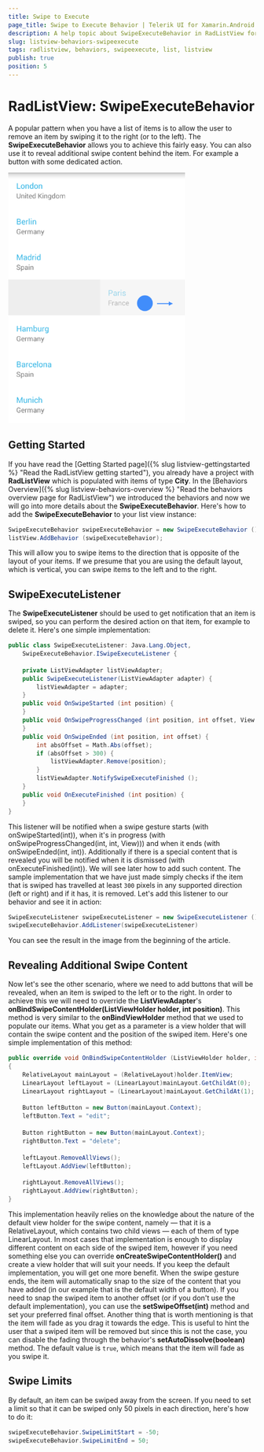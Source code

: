 ```yaml
---
title: Swipe to Execute
page_title: Swipe to Execute Behavior | Telerik UI for Xamarin.Android Documentation
description: A help topic about SwipeExecuteBehavior in RadListView for Android.
slug: listview-behaviors-swipeexecute
tags: radlistview, behaviors, swipeexecute, list, listview
publish: true
position: 5
---
```


# RadListView: SwipeExecuteBehavior

A popular pattern when you have a list of items is to allow the user to remove an item by swiping it to the right (or to the left). The **SwipeExecuteBehavior** allows you to achieve this fairly easy. 
You can also use it to reveal additional swipe content behind the item. For example a button with some dedicated action.

![TelerikUI-ListView-Behaviors-SwipeExecute-01](images/listview-behaviors-swipeexecute-1.png "This is the swipe execute behavior.")

## Getting Started

If you have read the [Getting Started page]({% slug listview-gettingstarted %} "Read the RadListView getting started"), you already have a project with **RadListView** which is populated with items of type **City**. In 
the [Behaviors Overview]({% slug listview-behaviors-overview %} "Read the behaviors overview page for RadListView") we introduced the behaviors and now we will go into more details about the **SwipeExecuteBehavior**.
Here's how to add the **SwipeExecuteBehavior** to your list view instance:


```C#
SwipeExecuteBehavior swipeExecuteBehavior = new SwipeExecuteBehavior ();
listView.AddBehavior (swipeExecuteBehavior);
```

This will allow you to swipe items to the direction that is opposite of the layout of your items. If we presume that you are using the default layout, which is vertical, you can swipe items to the left and to the right.

## SwipeExecuteListener

The **SwipeExecuteListener** should be used to get notification that an item is swiped, so you can perform the desired action on that item, for example to delete it. Here's one simple implementation:


```C#
public class SwipeExecuteListener: Java.Lang.Object, 
	SwipeExecuteBehavior.ISwipeExecuteListener {
	
	private ListViewAdapter listViewAdapter;
	public SwipeExecuteListener(ListViewAdapter adapter) {
		listViewAdapter = adapter;
	}
	public void OnSwipeStarted (int position) {
	}
	public void OnSwipeProgressChanged (int position, int offset, View swipeContent) {
	}
	public void OnSwipeEnded (int position, int offset) {
		int absOffset = Math.Abs(offset);
		if (absOffset > 300) {
			listViewAdapter.Remove(position);
		}
		listViewAdapter.NotifySwipeExecuteFinished ();
	}
	public void OnExecuteFinished (int position) {
	}
}
```

This listener will be notified when a swipe gesture starts (with onSwipeStarted(int)), when it's in progress (with onSwipeProgressChanged(int, int, View))) and when it ends (with onSwipeEnded(int, int)). 
Additionally if there is a special content that is revealed you will be notified when it is dismissed (with onExecuteFinished(int)). We will see later how to add such content. 
The sample implementation that we have just made simply checks if the item that is swiped
has travelled at least `300` pixels in any supported direction (left or right) and if it has, it is removed. Let's add this listener to our behavior and see it in action:


```C#
SwipeExecuteListener swipeExecuteListener = new SwipeExecuteListener ();
swipeExecuteBehavior.AddListener(swipeExecuteListener)
```

You can see the result in the image from the beginning of the article.

## Revealing Additional Swipe Content

Now let's see the other scenario, where we need to add buttons that will be revealed, when an item is swiped to the left or to the right. In order to achieve this we will need to override the **ListViewAdapter**'s 
**onBindSwipeContentHolder(ListViewHolder holder, int position)**. This method is very similar to the **onBindViewHolder** method that we used to populate our items. What you get as a parameter is a view holder 
that will contain the swipe content and the position of the swiped item. Here's one simple implementation of this method:


```C#
public override void OnBindSwipeContentHolder (ListViewHolder holder, int position)
{
	RelativeLayout mainLayout = (RelativeLayout)holder.ItemView;
	LinearLayout leftLayout = (LinearLayout)mainLayout.GetChildAt(0);
	LinearLayout rightLayout = (LinearLayout)mainLayout.GetChildAt(1);

	Button leftButton = new Button(mainLayout.Context);
	leftButton.Text = "edit";

	Button rightButton = new Button(mainLayout.Context);
	rightButton.Text = "delete";

	leftLayout.RemoveAllViews();
	leftLayout.AddView(leftButton);

	rightLayout.RemoveAllViews();
	rightLayout.AddView(rightButton);
}
```

This implementation heavily relies on the knowledge about the nature of the default view holder for the swipe content, namely &mdash; that it is a RelativeLayout, which contains two child views &mdash; each of them
of type LinearLayout. In most cases that implementation is enough to display different content on each side of the swiped item, however if you need something else you can override **onCreateSwipeContentHolder()**
and create a view holder that will suit your needs. If you keep the default implementation, you will get one more benefit. When the swipe gesture ends, the item will automatically snap to the size of the content that you 
have added (in our example that is the default width of a button). If you need to snap the swiped item to another offset (or if you don't use the 
default implementation), you can use the **setSwipeOffset(int)** method and set your preferred final offset. Another thing that is worth mentioning is that the item will fade as you drag it towards the edge.
This is useful to hint the user that a swiped item will be removed but since this is not the case, you can disable the fading through the behavior's **setAutoDissolve(boolean)** method. 
The default value is `true`, which means that the item will fade as you swipe it.

## Swipe Limits

By default, an item can be swiped away from the screen. If you need to set a limit so that it can be swiped only 50 pixels in each direction, here's how to do it:


```C#
swipeExecuteBehavior.SwipeLimitStart = -50;
swipeExecuteBehavior.SwipeLimitEnd = 50;
```